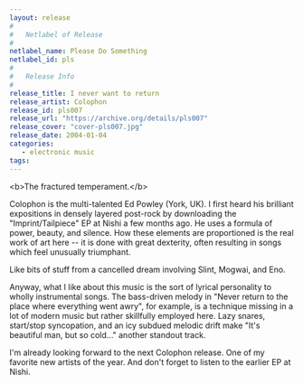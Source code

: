 ```yaml
---
layout: release
#
#   Netlabel of Release
#
netlabel_name: Please Do Something
netlabel_id: pls
#
#   Release Info
#
release_title: I never want to return
release_artist: Colophon
release_id: pls007
release_url: "https://archive.org/details/pls007"
release_cover: "cover-pls007.jpg"
release_date: 2004-01-04
categories:
   - electronic music
tags:
---
```

&lt;b&gt;The fractured temperament.&lt;/b&gt;

Colophon is the multi-talented Ed Powley (York, UK). I first heard his brilliant expositions in densely layered post-rock by downloading the "Imprint/Tailpiece" EP at Nishi a few months ago. He uses a formula of power, beauty, and silence. How these elements are proportioned is the real work of art here -- it is done with great dexterity, often resulting in songs which feel unusually triumphant.

Like bits of stuff from a cancelled dream involving Slint, Mogwai, and Eno.

Anyway, what I like about this music is the sort of lyrical personality to wholly instrumental songs. The bass-driven melody in "Never return to the place where everything went awry", for example, is a technique missing in a lot of modern music but rather skillfully employed here. Lazy snares, start/stop syncopation, and an icy subdued melodic drift make "It's beautiful man, but so cold..." another standout track.

I'm already looking forward to the next Colophon release. One of my favorite new artists of the year. And don't forget to listen to the earlier EP at Nishi.